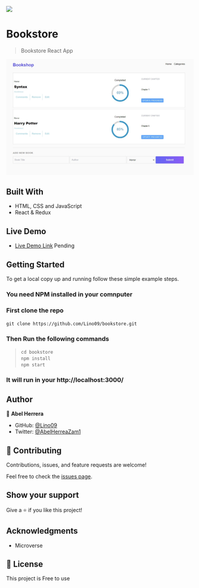 ![](https://img.shields.io/badge/Microverse-blueviolet)

# Bookstore

>Bookstore React App

![screenshot](./src/assets/ss.jpg)

## Built With

- HTML, CSS and JavaScript
- React & Redux

## Live Demo

- [Live Demo Link]() Pending

## Getting Started

To get a local copy up and running follow these simple example steps.

### You need NPM installed in your comnputer

### First clone the repo

`git clone https://github.com/Lino09/bookstore.git`

### Then Run the following commands

> `cd bookstore` <br>
> `npm install` <br> 
> `npm start` <br>

### It will run in your http://localhost:3000/


## Author

👤 **Abel Herrera**

- GitHub: [@Lino09](https://github.com/Lino09)
- Twitter: [@AbelHerreaZam1](https://twitter.com/AbelHerreaZam1)


## 🤝 Contributing

Contributions, issues, and feature requests are welcome!

Feel free to check the [issues page](../../issues/).

## Show your support

Give a ⭐️ if you like this project!

## Acknowledgments

- Microverse

## 📝 License

This project is Free to use